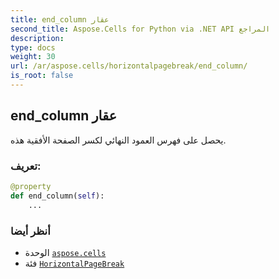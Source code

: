 ```yaml
---
title: end_column عقار
second_title: Aspose.Cells for Python via .NET API المراجع
description:
type: docs
weight: 30
url: /ar/aspose.cells/horizontalpagebreak/end_column/
is_root: false
---
```

##  end_column عقار

يحصل على فهرس العمود النهائي لكسر الصفحة الأفقية هذه.
###  تعريف:
```python
@property
def end_column(self):
    ...
```

###  أنظر أيضا
* الوحدة [`aspose.cells`](../../)
* فئة [`HorizontalPageBreak`](/cells/python-net/ar/aspose.cells/horizontalpagebreak)
